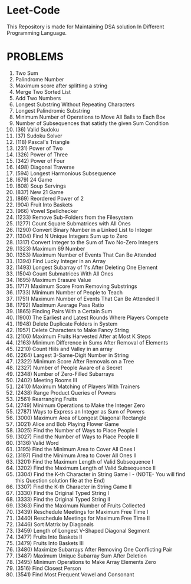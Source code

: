 # Leet-Code
This Repository is made for Maintaining DSA solution In Different Programming Language.

# PROBLEMS
1. Two Sum
2. Palindrome Number
3. Maximum score after splitting a string
4. Merge Two Sorted List
5. Add Two Numbers
6. Longest Substring Without Repeating Characters
7. Longest Palindromic Substring
8. Minimum Number of Operations to Move All Balls to Each Box
9. Number of Subsequences that satisfy the given Sum Condition
10. (36) Valid Sudoku
11. (37) Sudoku Solver
12. (118) Pascal's Triangle
13. (231) Power of Two
14. (326) Power of Three
15. (342) Power of Four
16. (498) Diagonal Traverse
17. (594) Longest Harmonious Subsequence
18. (679) 24 Game
19. (808) Soup Servings
20. (837) New 21 Game
21. (869) Reordered Power of 2
22. (904) Fruit Into Baskets
23. (966) Vowel Spellchecker
24. (1233) Remove Sub-Folders from the Filesystem
25. (1277) Count Square Submatrices with All Ones
26. (1290) Convert Binary Number in a Linked List to Integer
27. (1304) Find N Unique Integers Sum up to Zero
28. (1317) Convert Integer to the Sum of Two No-Zero Integers
29. (1323) Maximum 69 Number
30. (1353) Maximum Number of Events That Can Be Attended
31. (1394) Find Lucky Integer in an Array
32. (1493) Longest Subarray of 1's After Deleting One Element
33. (1504) Count Submatrices With All Ones
34. (1695) Maximum Erasure Value
35. (1717) Maximum Score From Removing Substrings
36. (1733) Minimum Number of People to Teach
37. (1751) Maximum Number of Events That Can Be Attended II
38. (1792) Maximum Average Pass Ratio
39. (1865) Finding Pairs With a Certain Sum
40. (1900) The Earliest and Latest Rounds Where Players Compete
41. (1948) Delete Duplicate Folders in System
42. (1957) Delete Characters to Make Fancy String
43. (2106) Maximum Fruits Harvested After at Most K Steps
44. (2163) Minimum Difference in Sums After Removal of Elements
45. (2210) Count Hiils and Valley in an array
46. (2264) Largest 3-Same-Digit Number in String
47. (2322) Minimum Score After Removals on a Tree
48. (2327) Number of People Aware of a Secret
49. (2348) Number of Zero-Filled Subarrays
50. (2402) Meeting Rooms III
51. (2410) Maximum Matching of Players With Trainers
52. (2438) Range Product Queries of Powers
53. (2561) Rearranging Fruits
54. (2749) Minimum Operations to Make the Integer Zero
55. (2787) Ways to Express an Integer as Sum of Powers
56. (3000) Maximum Area of Longest Diagonal Rectangle
57. (3021) Alice and Bob Playing Flower Game
58. (3025) Find the Number of Ways to Place People I
59. (3027) Find the Number of Ways to Place People II
60. (3136) Valid Word
61. (3195) Find the Minimum Area to Cover All Ones I
62. (3197) Find the Minimum Area to Cover All Ones II
63. (3201) Find the Maximum Length of Valid Subsequence I
64. (3202) Find the Maximum Length of Valid Subsequence II
65. (3304) Find the K-th Character in String Game I - (NOTE- You will find this Question solution file at the End)
66. (3307) Find the K-th Character in String Game II
67. (3330) Find the Original Typed String I
68. (3333) Find the Original Typed String II
69. (3363) Find the Maximum Number of Fruits Collected
70. (3439) Reschedule Meetings for Maximum Free Time I
71. (3440) Reschedule Meetings for Maximum Free Time II
72. (3446) Sort Matrix by Diagonals
73. (3459) Length of Longest V-Shaped Diagonal Segment
74. (3477) Fruits Into Baskets II
75. (3479) Fruits Into Baskets III
76. (3480) Maximize Subarrays After Removing One Conflicting Pair
67. (3487) Maximum Unique Subarray Sum After Deletion
68. (3495) Minimum Operations to Make Array Elements Zero
69. (3516) Find Closest Person
70. (3541) Find Most Frequent Vowel and Consonant




